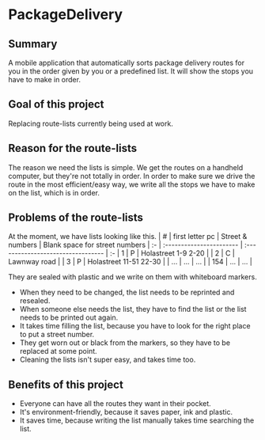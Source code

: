 # PackageDelivery

## Summary
A mobile application that automatically sorts package delivery routes for you in the order given by you or a predefined list.
It will show the stops you have to make in order.

## Goal of this project
Replacing route-lists currently being used at work.

## Reason for the route-lists
The reason we need the lists is simple.
We get the routes on a handheld computer, but they're not totally in order.
In order to make sure we drive the route in the most efficient/easy way,
we write all the stops we have to make on the list, which is in order.


## Problems of the route-lists
At the moment, we have lists looking like this. 
| #     | first letter pc          | Street & numbers                   | Blank space for street numbers
| :-    | :----------------------- | :--------------------------------- | :-
| 1     | P                        | Holastreet 1-9 2-20                |
| 2     | C                        | Lawnway road                       |
| 3     | P                        | Holastreet 11-51 22-30             |
| ...   | ...                      | ...                                |
| 154   | ...                      | ...                                | 

They are sealed with plastic and we write on them with whiteboard markers.
* When they need to be changed, the list needs to be reprinted and resealed.
* When someone else needs the list, they have to find the list or the list needs to be printed out again.
* It takes time filling the list, because you have to look for the right place to put a street number.
* They get worn out or black from the markers, so they have to be replaced at some point.
* Cleaning the lists isn't super easy, and takes time too.

## Benefits of this project
* Everyone can have all the routes they want in their pocket.
* It's environment-friendly, because it saves paper, ink and plastic.
* It saves time, because writing the list manually takes time searching the list.
